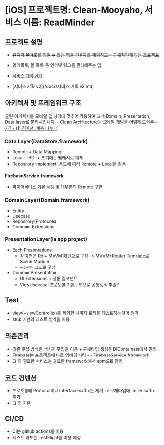 # [iOS] 프로젝트명: Clean-Mooyaho, 서비스 이름: ReadMinder





## 프로젝트 설명

- ~~유저가 무야호를 외칠 수 있는 앱을 만들자를 제외하고는 구체적인게 없는 프로젝트~~

- 읽기목록, 볼 목록 등 인터넷 링크를 관리해주는 앱

- ~~[서비스 기획 v0.1](/docs/무야호_v0.1.md)~~

- [서비스 기획 v2](/docs/서비스 기획 v2.md)

  


## 아키텍처 및 프레임워크 구조

클린 아키텍처를 모바일 앱 성격에 맞추어 적용하여 크게 Domain, Presentation, Data layer로 분리시킵니다. - [Clean Architecture는 모바일 개발을 어떻게 도와주는가? - (1) 경계선: 계층 나누기](https://medium.com/@justfaceit/clean-architecture%EB%8A%94-%EB%AA%A8%EB%B0%94%EC%9D%BC-%EA%B0%9C%EB%B0%9C%EC%9D%84-%EC%96%B4%EB%96%BB%EA%B2%8C-%EB%8F%84%EC%99%80%EC%A3%BC%EB%8A%94%EA%B0%80-1-%EA%B2%BD%EA%B3%84%EC%84%A0-%EA%B3%84%EC%B8%B5%EC%9D%84-%EC%A0%95%EC%9D%98%ED%95%B4%EC%A4%80%EB%8B%A4-b77496744616)

### Data Layer(DataStore.framework)

- Remote + Data Mapping
- Local: TBD -> 초기에는 멤캐시로 대체
- Repository implement: 용도에 따라 Remote + Local을 활용

#### FirebaseService.framework

- 파이어베이스 기본 세팅 및 대부분의 Remote 구현


### Domain Layer(Domain.framework)

- Entity
- Usecase
- Repository(Protocols)
- Common Extensions

### PresentationLayer(in app project)

- Each Presentations
    - 각 화면은 Rx + MVVM 패턴으로 구성 -> [MVVM+Router Template](https://github.com/sudopark/MVVM-Router-Template)로 Scene Module
    - view는 코드로 구성
- CommonPresentation
  - UI Extensions + 공통 컴포넌트
  - ViewUsecase: 프로토콜 기본구현으로 공통로직 추출?




## Test

- view(+viewController)를 제외한 나머지 로직을 테스트하는것이 원칙
- stub 기반의 테스트 방식을 이용



## 의존관리

- 의존 주입 방식은 생성자 주입을 이용 + 구체타입 생성은 DIContainers에서 관리
- Firebase는 프로젝트에 바로 임베딩 시킴 -> FirebaseService.framework
- 그 외 필요한 서비스는 필요한 framework에서 spm으로 관리




## 코드 컨벤션
- 프로토콜에 Protocol이나 Interface suffix는 제거 -> 구체타입에 Imple suffix 추가
- 그 외 자유



## CI/CD

- CI는 github actions를 이용
- 테스트 배포는 TestFlight를 이용 예정




